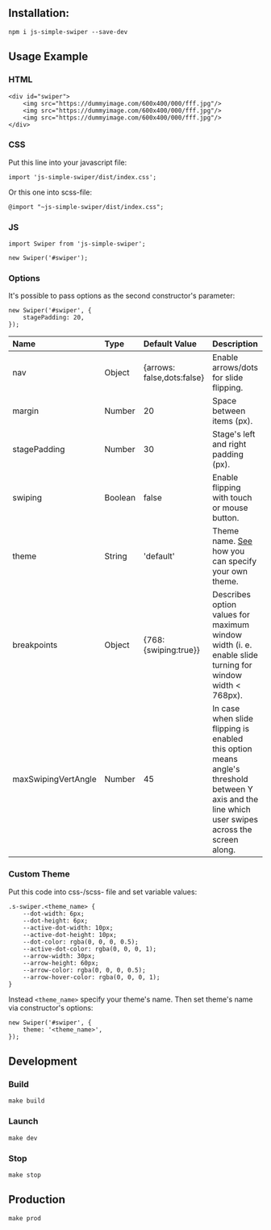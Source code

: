 ## Installation:
```
npm i js-simple-swiper --save-dev
```

## Usage Example
### HTML
```
<div id="swiper">
    <img src="https://dummyimage.com/600x400/000/fff.jpg"/>
    <img src="https://dummyimage.com/600x400/000/fff.jpg"/>
    <img src="https://dummyimage.com/600x400/000/fff.jpg"/>
</div>
```
### CSS
Put this line into your javascript file:
```
import 'js-simple-swiper/dist/index.css';
```
Or this one into scss-file:
```
@import "~js-simple-swiper/dist/index.css";
```
### JS
```
import Swiper from 'js-simple-swiper';

new Swiper('#swiper');
```

### Options
It's possible to pass options as the second constructor's parameter:
```
new Swiper('#swiper', {
    stagePadding: 20,
});
```

|       Name        |  Type  |   Default Value             |      Description      |
|:------------------|:-------|:----------------------------|:----------------------|
| nav               | Object | {arrows: false,dots:false}  |  Enable arrows/dots for slide flipping. |
| margin            | Number | 20                          |  Space between items (px). |
| stagePadding      | Number | 30                          |  Stage's left and right padding (px). |
| swiping           | Boolean| false                       |  Enable flipping with touch or mouse button. |
| theme             | String | 'default'                   |  Theme name. [See](#custom-theme) how you can specify your own theme. |
| breakpoints       | Object | {768:{swiping:true}}        |  Describes option values for maximum window width (i. e. enable slide turning for window width < 768px). |
| maxSwipingVertAngle | Number | 45                          |  In case when slide flipping is enabled this option means angle's threshold between Y axis and the line which user swipes across the screen along. |


### Custom Theme
Put this code into css-/scss- file and set variable values:
```
.s-swiper.<theme_name> {
    --dot-width: 6px;
    --dot-height: 6px;
    --active-dot-width: 10px;
    --active-dot-height: 10px;
    --dot-color: rgba(0, 0, 0, 0.5);
    --active-dot-color: rgba(0, 0, 0, 1);
    --arrow-width: 30px;
    --arrow-height: 60px;
    --arrow-color: rgba(0, 0, 0, 0.5);
    --arrow-hover-color: rgba(0, 0, 0, 1);
}
```
Instead ```<theme_name>``` specify your theme's name.
Then set theme's name via constructor's options:
```
new Swiper('#swiper', {
    theme: '<theme_name>',
});
```

## Development
### Build
```
make build
```

### Launch
```
make dev
```

### Stop
```
make stop
```

## Production
```
make prod
```